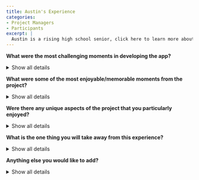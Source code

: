 ```yaml
---
title: Austin's Experience
categories:
- Project Managers
- Participants
excerpt: |
  Austin is a rising high school senior, click here to learn more about his experience as a participant in this project.|
---
```


**What were the most challenging moments in developing the app?**
<details>
  <summary>Show all details</summary>

<p>
Learning a whole new world of R: R Shiny, causing me to see UX design in a Bioinformatics light. Also, creating my first website with R Markdown, also a new area of R is was not accustomed to.
</p>
</details>

**What were some of the most enjoyable/memorable moments from the project?**
<details>
  <summary>Show all details</summary>

<p>
Talking with my teammates outside of work. It was awesome seeing everyone have their different goals and ambitions. Teaching my fellow high schoolers bioinformatics. It was awesome seeing high schoolers starting to get into bioinformatics.
</p>
</details>

**Were there any unique aspects of the project that you particularly enjoyed?**
<details>
  <summary>Show all details</summary>

<p>
I think what made this project especially special was how different it was to previous bioinformatics projects I had. In addition to the original pipeline, which I was more familiar with, I had to venture into other areas of R that I was not as familiar with.
</p>
</details>

**What is the one thing you will take away from this experience?**
<details>
  <summary>Show all details</summary>

<p>
How to use R in a way other than developing a bioinformatics pipeline. Providing guidence to others in bioinformatics.
</p>
</details>


**Anything else you would like to add?**
<details>
  <summary>Show all details</summary>

<p>
I really enjoyed this project! It got stressful and confusing at times but overall I’ve had a lot of fun!
</p>
</details>

